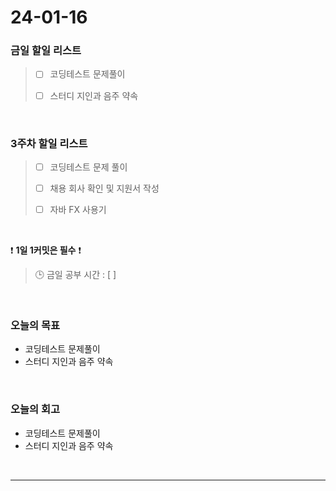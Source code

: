 # 24-01-16
### 금일 할일 리스트
> - [ ]  코딩테스트 문제풀이
>
> - [ ]  스터디 지인과 음주 약속


<br/>

### 3주차 할일 리스트  
> - [ ]  코딩테스트 문제 풀이
>
> - [ ]  채용 회사 확인 및 지원서 작성
>
> - [ ]  자바 FX 사용기

<br/>

❗ **1일 1커밋은 필수** ❗
> 🕒 금일 공부 시간 : [  ]

<br/>

### 오늘의 목표
- 코딩테스트 문제풀이
- 스터디 지인과 음주 약속

<br>

### 오늘의 회고
- 코딩테스트 문제풀이
- 스터디 지인과 음주 약속


<br/>

------------  
